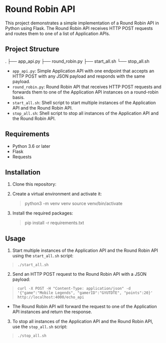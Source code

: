 # Round Robin API

This project demonstrates a simple implementation of a Round Robin API in Python using Flask. The Round Robin API receives HTTP POST requests and routes them to one of a list of Application APIs.

## Project Structure

.
├── app_api.py
├── round_robin.py
├── start_all.sh
└── stop_all.sh

- `app_api.py`: Simple Application API with one endpoint that accepts an HTTP POST with any JSON payload and responds with the same payload.
- `round_robin.py`: Round Robin API that receives HTTP POST requests and forwards them to one of the Application API instances on a round-robin basis.
- `start_all.sh`: Shell script to start multiple instances of the Application API and the Round Robin API.
- `stop_all.sh`: Shell script to stop all instances of the Application API and the Round Robin API.

## Requirements

- Python 3.6 or later
- Flask
- Requests

## Installation

1. Clone this repository:

2. Create a virtual environment and activate it:
    > python3 -m venv venv
    > source venv/bin/activate

3. Install the required packages:
    > pip install -r requirements.txt


## Usage

1. Start multiple instances of the Application API and the Round Robin API using the `start_all.sh` script:
> `./start_all.sh`

2. Send an HTTP POST request to the Round Robin API with a JSON payload:
> `curl -X POST -H "Content-Type: application/json" -d '{"game":"Mobile Legends", "gamerID":"GYUTDTE", "points":20}' http://localhost:4000/echo_api`

- The Round Robin API will forward the request to one of the Application API instances and return the response.

3. To stop all instances of the Application API and the Round Robin API, use the `stop_all.sh` script:
> `./stop_all.sh`